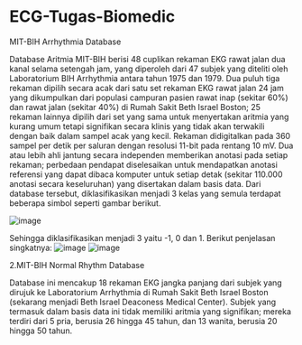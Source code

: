 # ECG-Tugas-Biomedic

MIT-BIH Arrhythmia Database
  
  Database Aritmia MIT-BIH berisi 48 cuplikan rekaman EKG rawat jalan dua kanal selama setengah jam, yang diperoleh dari 47 subjek yang diteliti oleh Laboratorium BIH Arrhythmia antara tahun 1975 dan 1979. Dua puluh tiga rekaman dipilih secara acak dari satu set rekaman EKG rawat jalan 24 jam yang dikumpulkan dari populasi campuran pasien rawat inap (sekitar 60%) dan rawat jalan (sekitar 40%) di Rumah Sakit Beth Israel Boston; 25 rekaman lainnya dipilih dari set yang sama untuk menyertakan aritmia yang kurang umum tetapi signifikan secara klinis yang tidak akan terwakili dengan baik dalam sampel acak yang kecil.
Rekaman didigitalkan pada 360 sampel per detik per saluran dengan resolusi 11-bit pada rentang 10 mV. Dua atau lebih ahli jantung secara independen memberikan anotasi pada setiap rekaman; perbedaan pendapat diselesaikan untuk mendapatkan anotasi referensi yang dapat dibaca komputer untuk setiap detak (sekitar 110.000 anotasi secara keseluruhan) yang disertakan dalam basis data. Dari database tersebut, diklasifikasikan menjadi 3 kelas yang semula terdapat beberapa simbol seperti gambar berikut.

![image](https://github.com/NuryaFahruRosyidin2406/ECG-Tugas-Biomedic/assets/100559728/428d2b10-0865-4096-a414-d9bd74c78aae)

Sehingga diklasifikasikan menjadi 3 yaitu -1, 0 dan 1. Berikut penjelasan singkatnya:
![image](https://github.com/NuryaFahruRosyidin2406/ECG-Tugas-Biomedic/assets/100559728/aa968379-b154-4a09-99f1-833391c4fdf8)
![image](https://github.com/NuryaFahruRosyidin2406/ECG-Tugas-Biomedic/assets/100559728/3bbdf999-27ab-4a30-8f72-bff83bc3c6f0)

2.MIT-BIH Normal Rhythm Database
  
  Database ini mencakup 18 rekaman EKG jangka panjang dari subjek yang dirujuk ke Laboratorium Arrhythmia di Rumah Sakit Beth Israel Boston (sekarang menjadi Beth Israel Deaconess Medical Center). Subjek yang termasuk dalam basis data ini tidak memiliki aritmia yang signifikan; mereka terdiri dari 5 pria, berusia 26 hingga 45 tahun, dan 13 wanita, berusia 20 hingga 50 tahun.
